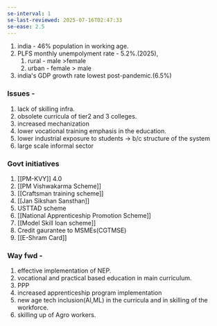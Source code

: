 ```yaml
---
se-interval: 1
se-last-reviewed: 2025-07-16T02:47:33
se-ease: 2.5
---
```

1. india - 46% population in working age.
2. PLFS monthly unempolyment rate - 5.2%.(2025), 
	1. rural - male >female
	2. urban - female > male
3. india's GDP growth rate lowest post-pandemic.(6.5%)

### Issues - 
1. lack of skilling infra.
2. obsolete curricula of tier2 and 3 colleges.
3. increased mechanization
4. lower vocational training emphasis in the education.
5. lower industrial exposure to students -> b/c structure of the system
6. large scale informal sector

### Govt initiatives
1. [[PM-KVY]] 4.0
2. [[PM Vishwakarma Scheme]]
3. [[Craftsman training scheme]]
4. [[Jan Sikshan Sansthan]]
5. USTTAD scheme
6. [[National Apprenticeship Promotion Scheme]]
7. [[Model Skill loan scheme]]
8. Credit gaurantee to MSMEs(CGTMSE)
9. [[E-Shram Card]]

### Way fwd - 
1. effective implementation of NEP.
2. vocational and practical based education in main curriculum.
3. PPP
4. increased apprenticeship program implementation
5. new age tech inclusion(AI,ML) in the curricula and in skilling of the workforce.
6. skilling up of Agro workers.
